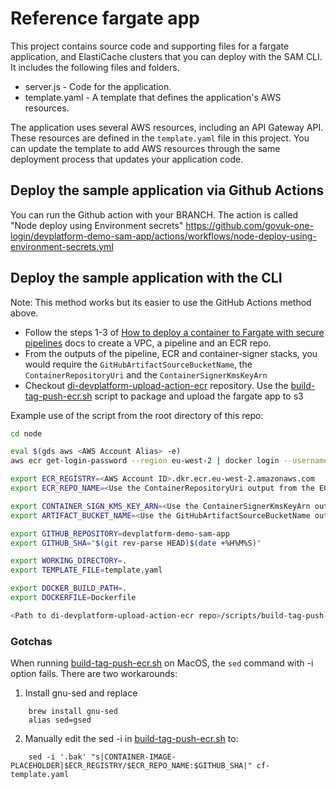 # Reference fargate app

This project contains source code and supporting files for a fargate application, and ElastiCache clusters that you can deploy with the SAM CLI. It includes the following files and folders.

- server.js - Code for the application.
- template.yaml - A template that defines the application's AWS resources.

The application uses several AWS resources, including an API Gateway API. These resources are defined in the `template.yaml` file in this project.
You can update the template to add AWS resources through the same deployment process that updates your application code.

## Deploy the sample application via Github Actions

You can run the Github action with your BRANCH. The action is called "Node deploy using Environment secrets"
https://github.com/govuk-one-login/devplatform-demo-sam-app/actions/workflows/node-deploy-using-environment-secrets.yml


## Deploy the sample application with the CLI

Note: This method works but its easier to use the GitHub Actions method above.

- Follow the steps 1-3 of [How to deploy a container to Fargate with secure pipelines][1] docs to create a VPC, a pipeline and an ECR repo.
- From the outputs of the pipeline, ECR and container-signer stacks, you would require the `GitHubArtifactSourceBucketName`, the `ContainerRepositoryUri` and the `ContainerSignerKmsKeyArn`
- Checkout [di-devplatform-upload-action-ecr][2] repository. Use the [build-tag-push-ecr.sh][3] script to package and upload the fargate app to s3

Example use of the script from the root directory of this repo:

```bash
cd node

eval $(gds aws <AWS Account Alias> -e)
aws ecr get-login-password --region eu-west-2 | docker login --username AWS --password-stdin <AWS Account ID>.dkr.ecr.eu-west-2.amazonaws.com

export ECR_REGISTRY=<AWS Account ID>.dkr.ecr.eu-west-2.amazonaws.com
export ECR_REPO_NAME=<Use the ContainerRepositoryUri output from the ECR stack>

export CONTAINER_SIGN_KMS_KEY_ARN=<Use the ContainerSignerKmsKeyArn output from the container-signer stack>
export ARTIFACT_BUCKET_NAME=<Use the GitHubArtifactSourceBucketName output from the pipeline stack>

export GITHUB_REPOSITORY=devplatform-demo-sam-app
export GITHUB_SHA="$(git rev-parse HEAD)$(date +%H%M%S)"

export WORKING_DIRECTORY=.
export TEMPLATE_FILE=template.yaml

export DOCKER_BUILD_PATH=.
export DOCKERFILE=Dockerfile

<Path to di-devplatform-upload-action-ecr repo>/scripts/build-tag-push-ecr.sh
```

### Gotchas

When running [build-tag-push-ecr.sh][3] on MacOS, the `sed` command with -i option fails. There are two workarounds:

1. Install gnu-sed and replace
```
    brew install gnu-sed
    alias sed=gsed
```
2. Manually edit the sed -i in [build-tag-push-ecr.sh][3] to:
```
    sed -i '.bak' "s|CONTAINER-IMAGE-PLACEHOLDER|$ECR_REGISTRY/$ECR_REPO_NAME:$GITHUB_SHA|" cf-template.yaml
```

[1]: https://govukverify.atlassian.net/wiki/spaces/PLAT/pages/3107258369/How+to+deploy+a+container+to+Fargate+with+secure+pipelines
[2]: https://github.com/alphagov/di-devplatform-upload-action-ecr
[3]: https://github.com/alphagov/di-devplatform-upload-action-ecr/blob/main/scripts/build-tag-push-ecr.sh
